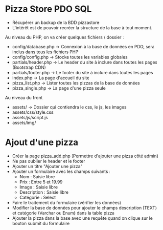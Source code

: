 # Pizza Store PDO SQL

- Récupérer un backup de la BDD pizzastore
- L'intérêt est de pouvoir recréer la structure de la base à tout moment.

Au niveau du PHP, on va créer quelques fichiers / dossier :
- config/database.php -> Connexion à la base de données en PDO, sera inclus dans tous les fichiers PHP
- config/config.php -> Stocke toutes les variables globales
- partials/header.php -> Le header du site à inclure dans toutes les pages (Bootstrap CDN)
- partials/footer.php -> Le footer du site à inclure dans toutes les pages
- index.php -> La page d'accueil du site
- pizza_list.php -> Lister toutes les pizzas de la base de données
- pizza_single.php -> La page d'une pizza seule

Au niveau du front
- assets/ -> Dossier qui contiendra le css, le js, les images
- assets/css/style.css
- assets/js/script.js
- assets/img/

# Ajout d'une pizza 

- Créer la page pizza_add.php (Permettre d'ajouter une pizza côté admin)
- Ne pas oublier le header et le footer
- Ajouter un titre "Ajouter une pizza"
- Ajouter un formulaire avec les champs suivants :
    - Nom : Saisie libre
    - Prix : Entre 5 et 19.99
    - Image : Saisie libre
    - Description : Saisie libre
    - Catégorie : Select
- Faire le traitement du formulaire (vérifier les données)
- Modifier la base de données pour ajouter le champs description (TEXT) et catégorie (Varchar ou Enum) dans la table pizza
- Ajouter la pizza dans la base avec une requête quand on clique sur le bouton submit du formulaire